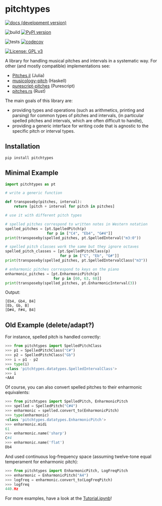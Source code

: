 # pitchtypes

[![docs (development version)](https://img.shields.io/badge/docs-dev-blue.svg)](https://dcmlab.github.io/pitchtypes/)

![build](https://github.com/DCMLab/pitchtypes/workflows/build/badge.svg)
[![PyPI version](https://badge.fury.io/py/pitchtypes.svg)](https://badge.fury.io/py/pitchtypes)

![tests](https://github.com/DCMLab/pitchtypes/workflows/tests/badge.svg)
[![codecov](https://codecov.io/gh/DCMLab/pitchtypes/branch/master/graph/badge.svg)](https://codecov.io/gh/DCMLab/pitchtypes)

[![License: GPL v3](https://img.shields.io/badge/License-GPLv3-blue.svg)](https://www.gnu.org/licenses/gpl-3.0)

A library for handling musical pitches and intervals in a systematic way.
For other (and mostly compatible) implementations see:

- [Pitches.jl](https://github.com/DCMLab/Pitches.jl) (Julia)
- [musicology-pitch](https://github.com/DCMLab/haskell-musicology/tree/master/musicology-pitch) (Haskell)
- [purescript-pitches](https://github.com/DCMLab/purescript-pitches) (Purescript)
- [pitches.rs](https://github.com/DCMLab/rust-pitches/blob/main/README.md) (Rust)

The main goals of this library are:

- providing types and operations (such as arithmetics, printing and parsing) for common types of pitches and intervals,
  (in particular spelled pitches and intervals, which are often difficult to handle),
- providing a generic interface for writing code that is agnostic to the specific pitch or interval types.

## Installation

`pip install pitchtypes`

## Minimal Example

```python
import pitchtypes as pt

# write a generic function

def transposeby(pitches, interval):
    return [pitch + interval for pitch in pitches]

# use it with different pitch types

# spelled pitches correspond to written notes in Western notation
spelled_pitches = [pt.SpelledPitch(p)
                   for p in ["C4", "Eb4", "G#4"]]
print(transposeby(spelled_pitches, pt.SpelledInterval("m3:0"))

# spelled pitch classes work the same but they ignore octaves
spelled_pitch_classes = [pt.SpelledPitchClass(p)
                         for p in ["C", "Eb", "G#"]]
print(transposeby(spelled_pitches, pt.SpelledIntervalClass("m3"))

# enharmonic pitches correspond to keys on the piano
enharmonic_pitches = [pt.EnharmonicPitch(p)
                      for p in [60, 63, 68]]
print(transposeby(spelled_pitches, pt.EnharmonicInterval(3))
```

Output:

```
[Eb4, Gb4, B4]
[Eb, Gb, B]
[D#4, F#4, B4]
```

## Old Example (delete/adapt?)

For instance, spelled pitch is handled correctly:

```python
>>> from pitchtypes import SpelledPitchClass
>>> p1 = SpelledPitchClass("C#")
>>> p2 = SpelledPitchClass("Gb")
>>> i = p1 - p2
>>> type(i)
<class 'pitchtypes.datatypes.SpelledIntervalClass'>
>>> i
+AA4
```

Of course, you can also convert spelled pitches to their enharmonic equivalents:

```python
>>> from pitchtypes import SpelledPitch, EnharmonicPitch
>>> spelled = SpelledPitch("C#4")
>>> enharmonic = spelled.convert_to(EnharmonicPitch)
>>> type(enharmonic)
<class 'pitchtypes.datatypes.EnharmonicPitch'>
>>> enharmonic.midi
61
>>> enharmonic.name('sharp')
C#4
>>> enharmonic.name('flat')
Db4
```

And used continuous log-frequency space (assuming twelve-tone equal temperament for enharmonic pitch):

```python
>>> from pitchtypes import EnharmonicPitch, LogFreqPitch
>>> enharmonic = EnharmonicPitch("A4")
>>> logfreq = enharmonic.convert_to(LogFreqPitch)
>>> logfreq
440.Hz
```
For more examples, have a look at the [Tutorial.ipynb](Tutorial.ipynb)!
